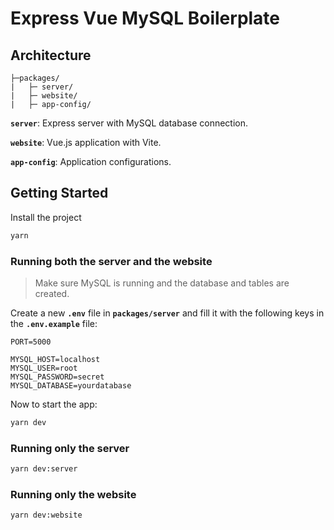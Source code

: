 # Express Vue MySQL Boilerplate

## Architecture

```text
├─packages/
|   ├─ server/
|   ├─ website/
|   ├─ app-config/
```

**`server`**: Express server with MySQL database connection.

**`website`**: Vue.js application with Vite.

**`app-config`**: Application configurations.

## Getting Started

Install the project

```bash
yarn
```

### Running both the server and the website

> Make sure MySQL is running and the database and tables are created.

Create a new **`.env`** file in **`packages/server`** and fill it with the following keys in the **`.env.example`** file:

```text
PORT=5000

MYSQL_HOST=localhost
MYSQL_USER=root
MYSQL_PASSWORD=secret
MYSQL_DATABASE=yourdatabase
```

Now to start the app:

```bash
yarn dev
```

### Running only the server

```bash
yarn dev:server
```

### Running only the website

```bash
yarn dev:website
```
